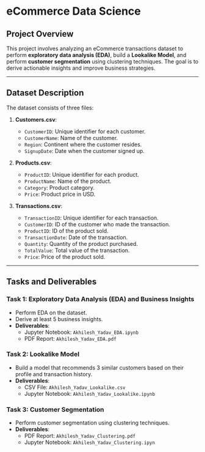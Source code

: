 # eCommerce Data Science

## Project Overview
This project involves analyzing an eCommerce transactions dataset to perform **exploratory data analysis (EDA)**, build a **Lookalike Model**, and perform **customer segmentation** using clustering techniques. The goal is to derive actionable insights and improve business strategies.

---

## Dataset Description
The dataset consists of three files:
1. **Customers.csv**:
   - `CustomerID`: Unique identifier for each customer.
   - `CustomerName`: Name of the customer.
   - `Region`: Continent where the customer resides.
   - `SignupDate`: Date when the customer signed up.

2. **Products.csv**:
   - `ProductID`: Unique identifier for each product.
   - `ProductName`: Name of the product.
   - `Category`: Product category.
   - `Price`: Product price in USD.

3. **Transactions.csv**:
   - `TransactionID`: Unique identifier for each transaction.
   - `CustomerID`: ID of the customer who made the transaction.
   - `ProductID`: ID of the product sold.
   - `TransactionDate`: Date of the transaction.
   - `Quantity`: Quantity of the product purchased.
   - `TotalValue`: Total value of the transaction.
   - `Price`: Price of the product sold.

---

## Tasks and Deliverables

### **Task 1: Exploratory Data Analysis (EDA) and Business Insights**
- Perform EDA on the dataset.
- Derive at least 5 business insights.
- **Deliverables**:
  - Jupyter Notebook: `Akhilesh_Yadav_EDA.ipynb`
  - PDF Report: `Akhilesh_Yadav_EDA.pdf`

### **Task 2: Lookalike Model**
- Build a model that recommends 3 similar customers based on their profile and transaction history.
- **Deliverables**:
  - CSV File: `Akhilesh_Yadav_Lookalike.csv`
  - Jupyter Notebook: `Akhilesh_Yadav_Lookalike.ipynb`

### **Task 3: Customer Segmentation**
- Perform customer segmentation using clustering techniques.
- **Deliverables**:
  - PDF Report: `Akhilesh_Yadav_Clustering.pdf`
  - Jupyter Notebook: `Akhilesh_Yadav_Clustering.ipyn`
